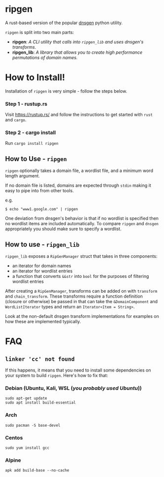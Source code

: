# ripgen
A rust-based version of the popular [dnsgen](https://github.com/ProjectAnte/dnsgen) python utility.

`ripgen` is split into two main parts:

* **ripgen**: _A CLI utility that calls into `ripgen_lib` and uses dnsgen's transforms_.
* **ripgen_lib**: _A library that allows you to create high performance permutations of domain names._

# How to Install!
Installation of `ripgen` is very simple - follow the steps below.

### Step 1 - rustup.rs
Visit https://rustup.rs/ and follow the instructions to get started with `rust` and `cargo`.

### Step 2 - cargo install
Run `cargo install ripgen`

## How to Use - `ripgen`
`ripgen` optionally takes a domain file, a wordlist file, and a minimum word length argument.

If no domain file is listed, domains are expected through `stdin` making it easy to pipe into from other tools.

e.g.
```
$ echo "www1.google.com" | ripgen
```

One deviation from dnsgen's behavior is that if no wordlist is specified then no wordlist items are included automatically. To compare `ripgen` and `dnsgen` appropriately you should make sure to specify a wordlist.

## How to use - `ripgen_lib`
`ripgen_lib` exposes a `RipGenManager` struct that takes in three components:

* an iterator for domain names
* an iterator for wordlist entries
* a function that converts `&&str` into `bool` for the purposes of filtering wordlist entries

After creating a `RipGenManager`, transforms can be added on with `transform` and `chain_transform`. These transforms require a function definition (closure or otherwise) be passed in that can take the `&DomainComponent` and `WordListIterator` types and return an `Iterator<Item = String>`.

Look at the non-default dnsgen transform implementations for examples on how these are implemented typically.

# FAQ
## `linker 'cc' not found`
If this happens, it means that you need to install some dependencies on your system to build `ripgen`. Here's how to fix that:


### Debian (Ubuntu, Kali, WSL (_you probably used Ubuntu_))
```
sudo apt-get update
sudo apt install build-essential
```

### Arch
```
sudo pacman -S base-devel
```

### Centos
```
sudo yum install gcc
```

### Alpine
```
apk add build-base --no-cache
```

